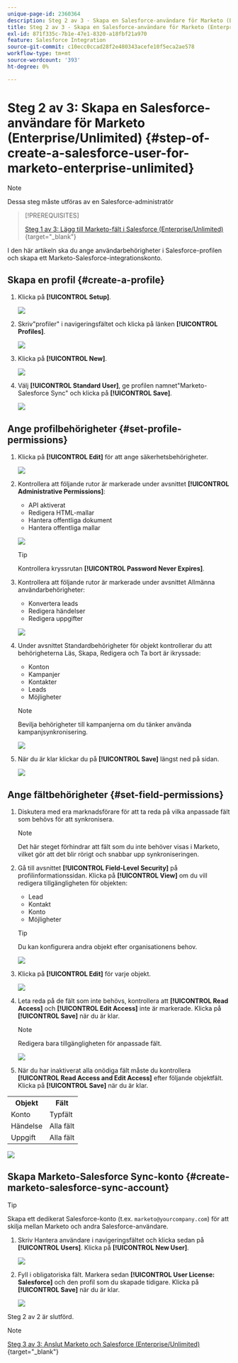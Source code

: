 ```yaml
---
unique-page-id: 2360364
description: Steg 2 av 3 - Skapa en Salesforce-användare för Marketo (Enterprise/Unlimited) - Marketo Docs - Produktdokumentation
title: Steg 2 av 3 - Skapa en Salesforce-användare för Marketo (Enterprise/Unlimited)
exl-id: 871f335c-7b1e-47e1-8320-a18fbf21a970
feature: Salesforce Integration
source-git-commit: c10ecc0ccad28f2e480343acefe10f5eca2ae578
workflow-type: tm+mt
source-wordcount: '393'
ht-degree: 0%

---
```


# Steg 2 av 3: Skapa en Salesforce-användare för Marketo (Enterprise/Unlimited) {#step-of-create-a-salesforce-user-for-marketo-enterprise-unlimited}

>[!NOTE]
>
>Dessa steg måste utföras av en Salesforce-administratör

>[!PREREQUISITES]
>
>[Steg 1 av 3: Lägg till Marketo-fält i Salesforce (Enterprise/Unlimited)](/help/marketo/product-docs/crm-sync/salesforce-sync/setup/enterprise-unlimited-edition/step-1-of-3-add-marketo-fields-to-salesforce-enterprise-unlimited.md){target="_blank"}

I den här artikeln ska du ange användarbehörigheter i Salesforce-profilen och skapa ett Marketo-Salesforce-integrationskonto.

## Skapa en profil {#create-a-profile}

1. Klicka på **[!UICONTROL Setup]**.

   ![](assets/image2015-6-11-16-3a15-3a27.png)

1. Skriv&quot;profiler&quot; i navigeringsfältet och klicka på länken **[!UICONTROL Profiles]**.

   ![](assets/sfdc-profiles-hands.png)

1. Klicka på **[!UICONTROL New]**.

   ![](assets/image2014-12-9-9-3a19-3a15.png)

1. Välj **[!UICONTROL Standard User]**, ge profilen namnet&quot;Marketo-Salesforce Sync&quot; och klicka på **[!UICONTROL Save]**.

   ![](assets/image2014-12-9-9-3a19-3a22.png)

## Ange profilbehörigheter {#set-profile-permissions}

1. Klicka på **[!UICONTROL Edit]** för att ange säkerhetsbehörigheter.

   ![](assets/image2014-12-9-9-3a19-3a30.png)

1. Kontrollera att följande rutor är markerade under avsnittet **[!UICONTROL Administrative Permissions]**:

   * API aktiverat
   * Redigera HTML-mallar
   * Hantera offentliga dokument
   * Hantera offentliga mallar

   ![](assets/image2014-12-9-9-3a19-3a38.png)

   >[!TIP]
   >
   >Kontrollera kryssrutan **[!UICONTROL Password Never Expires]**.

1. Kontrollera att följande rutor är markerade under avsnittet Allmänna användarbehörigheter:

   * Konvertera leads
   * Redigera händelser
   * Redigera uppgifter

   ![](assets/image2014-12-9-9-3a19-3a47.png)

1. Under avsnittet Standardbehörigheter för objekt kontrollerar du att behörigheterna Läs, Skapa, Redigera och Ta bort är ikryssade:

   * Konton
   * Kampanjer
   * Kontakter
   * Leads
   * Möjligheter

   >[!NOTE]
   >
   >Bevilja behörigheter till kampanjerna om du tänker använda kampanjsynkronisering.

   ![](assets/image2014-12-9-9-3a19-3a57.png)

1. När du är klar klickar du på **[!UICONTROL Save]** längst ned på sidan.

   ![](assets/image2014-12-9-9-3a20-3a5.png)

## Ange fältbehörigheter {#set-field-permissions}

1. Diskutera med era marknadsförare för att ta reda på vilka anpassade fält som behövs för att synkronisera.

   >[!NOTE]
   >
   >Det här steget förhindrar att fält som du inte behöver visas i Marketo, vilket gör att det blir rörigt och snabbar upp synkroniseringen.

1. Gå till avsnittet **[!UICONTROL Field-Level Security]** på profilinformationssidan. Klicka på **[!UICONTROL View]** om du vill redigera tillgängligheten för objekten:

   * Lead
   * Kontakt
   * Konto
   * Möjligheter

   >[!TIP]
   >
   >Du kan konfigurera andra objekt efter organisationens behov.

   ![](assets/image2014-12-9-9-3a20-3a14.png)

1. Klicka på **[!UICONTROL Edit]** för varje objekt.

   ![](assets/sfdc-sync-field-edit1.png)

1. Leta reda på de fält som inte behövs, kontrollera att **[!UICONTROL Read Access]** och **[!UICONTROL Edit Access]** inte är markerade. Klicka på **[!UICONTROL Save]** när du är klar.

   >[!NOTE]
   >
   >Redigera bara tillgängligheten för anpassade fält.

   ![](assets/sfdc-sync-field-edit2.png)

1. När du har inaktiverat alla onödiga fält måste du kontrollera **[!UICONTROL Read Access and Edit Access]** efter följande objektfält. Klicka på **[!UICONTROL Save]** när du är klar.

<table> 
 <tbody> 
  <tr> 
   <th>Objekt</th> 
   <th>Fält</th> 
  </tr> 
  <tr> 
   <td>Konto</td> 
   <td>Typfält</td> 
  </tr> 
  <tr> 
   <td>Händelse</td> 
   <td>Alla fält</td> 
  </tr> 
  <tr> 
   <td>Uppgift</td> 
   <td>Alla fält</td> 
  </tr> 
 </tbody> 
</table>

![](assets/sfdc-check-the-boxes.png)

## Skapa Marketo-Salesforce Sync-konto {#create-marketo-salesforce-sync-account}

>[!TIP]
>
>Skapa ett dedikerat Salesforce-konto (t.ex. `marketo@yourcompany.com`) för att skilja mellan Marketo och andra Salesforce-användare.

1. Skriv Hantera användare i navigeringsfältet och klicka sedan på **[!UICONTROL Users]**. Klicka på **[!UICONTROL New User]**.

   ![](assets/sfdc-new-users.png)

1. Fyll i obligatoriska fält. Markera sedan **[!UICONTROL User License: Salesforce]** och den profil som du skapade tidigare. Klicka på **[!UICONTROL Save]** när du är klar.

   ![](assets/image2014-12-9-9-3a20-3a56.png)

Steg 2 av 2 är slutförd.

>[!NOTE]
>
>[Steg 3 av 3: Anslut Marketo och Salesforce (Enterprise/Unlimited)](/help/marketo/product-docs/crm-sync/salesforce-sync/setup/enterprise-unlimited-edition/step-3-of-3-connect-marketo-and-salesforce-enterprise-unlimited.md){target="_blank"}
